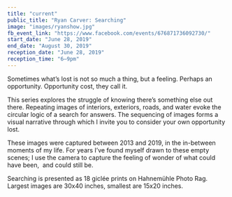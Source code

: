 ```yaml
---
title: "current"
public_title: "Ryan Carver: Searching"
image: "images/ryanshow.jpg"
fb_event_link: "https://www.facebook.com/events/676871736092730/"
start_date: "June 28, 2019"
end_date: "August 30, 2019"
reception_date: "June 28, 2019"
reception_time: "6–9pm"
---
```

Sometimes what’s lost is not so much a thing, but a feeling. Perhaps an opportunity. Opportunity cost, they call it. 

This series explores the struggle of knowing there’s something else out there. Repeating images of interiors, exteriors, roads, and water evoke the circular logic of a search for answers. The sequencing of images forms a visual narrative through which I invite you to consider your own opportunity lost.

These images were captured between 2013 and 2019, in the in-between moments of my life. For years I’ve found myself drawn to these empty scenes; I use the camera to capture the feeling of wonder of what could have been,  and could still be.

Searching is presented as 18 giclée prints on Hahnemühle Photo Rag. Largest images are 30x40 inches, smallest are 15x20 inches.
